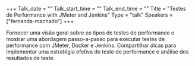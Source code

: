 +++
Talk_date = ""
Talk_start_time = ""
Talk_end_time = ""
Title = "Testes de Performance with JMeter and Jenkins"
Type = "talk"
Speakers = ["fernanda-machado"]
+++

Fornecer uma visão geral sobre os tipos de testes de performance e mostrar uma abordagem passo-a-passo para executar testes de performance com JMeter, Docker e Jenkins. Compartilhar dicas para implementar uma estratégia efetiva de teste de performance e análise dos resultados de teste.
